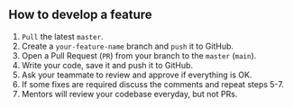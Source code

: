 ## How to develop a feature

1. `Pull` the latest `master`.
2. Create a `your-feature-name` branch and `push` it to GitHub.
3. Open a Pull Request (`PR`) from your branch to the `master` (`main`).
4. Write your code, save it and push it to GitHub.
5. Ask your teammate to review and approve if everything is OK.
6. If some fixes are required discuss the comments and repeat steps 5-7.
7. Mentors will review your codebase everyday, but not PRs.
 
 
